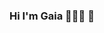 ### Hi I'm Gaia 👩🏼‍💻 👋

<!--
**gaiacrav/gaiacrav** is a ✨ _special_ ✨ repository because its `README.md` (this file) appears on your GitHub profile.

Here are some ideas to get you started:

- 🔭 I’m currently working on HiThere! 🎬 http://www.hithereapp.fun/
- 🌱 I’m currently learning **Javascript** and **React** 
- 👯 I’m looking to collaborate on fun front-end projects using HTML, CSS, Bootsrap 4.0 
- 💬 Ask me about **HTML**, **CSS**, **Bootsrap**, **Ruby** and **Ruby on Rails**
- 📫 How to reach me: gcravesana@gmail.com
- ⚡ Fun fact: 
-->
